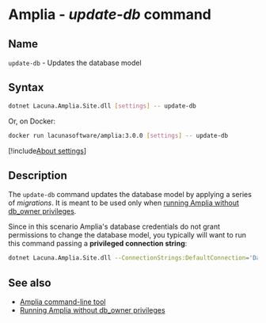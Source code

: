 ﻿# Amplia - *update-db* command

## Name

`update-db` - Updates the database model

## Syntax

```sh
dotnet Lacuna.Amplia.Site.dll [settings] -- update-db
```

Or, on Docker:

```sh
docker run lacunasoftware/amplia:3.0.0 [settings] -- update-db
```

[!include[About settings](includes/about-settings.md)]

## Description

The `update-db` command updates the database model by applying a series of *migrations*. It is meant to be used only when
[running Amplia without db_owner privileges](../unprivileged-db-user.md).

Since in this scenario Amplia's database credentials do not grant permissions to change the database model, you typically
will want to run this command passing a **privileged connection string**:

```sh
dotnet Lacuna.Amplia.Site.dll --ConnectionStrings:DefaultConnection='Data Source=SERVER;Initial Catalog=DATABASE;User ID=USERNAME;Password=PASSWORD' -- update-db
```

## See also

* [Amplia command-line tool](index.md)
* [Running Amplia without db_owner privileges](unprivileged-db-user.md)
